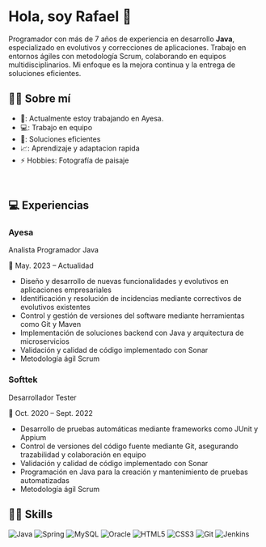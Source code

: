 <h1>Hola, soy Rafael 👋</h1> 
<p>
  Programador con más de 7 años de experiencia en desarrollo <b>Java</b>, especializado en evolutivos y correcciones de aplicaciones. Trabajo en entornos ágiles con metodología Scrum, colaborando en equipos multidisciplinarios. Mi enfoque es la mejora continua y la entrega de soluciones eficientes.
</p>

<h2>👨‍💼 Sobre mí</h2>

- 🔭: Actualmente estoy trabajando en Ayesa.
- 💻: Trabajo en equipo
- 🚀: Soluciones eficientes
- 📈: Aprendizaje y adaptacion rapida
- ⚡  Hobbies: Fotografía de paisaje
  
<Br>
<h2>💻 Experiencias</h2>
<h3>Ayesa</h3>
<p>Analista Programador Java</p> 
<p>📆 May. 2023 – Actualidad</p>
<ul>
  <li>Diseño y desarrollo de nuevas funcionalidades y evolutivos en aplicaciones empresariales</li>
  <li>Identificación y resolución de incidencias mediante correctivos de evolutivos existentes</li>
  <li>Control y gestión de versiones del software mediante herramientas como Git y Maven</li>
  <li>Implementación de soluciones backend con Java y arquitectura de microservicios</li>
  <li>Validación y calidad de código implementado con Sonar</li>
  <li>Metodología ágil Scrum</li>
</ul>

<h3>Softtek</h3>
<p>Desarrollador Tester</p> 
<p>📆 Oct. 2020 – Sept. 2022</p>
<ul>
  <li>Desarrollo de pruebas automáticas mediante frameworks como JUnit y Appium</li>
  <li>Control de versiones del código fuente mediante Git, asegurando trazabilidad y colaboración en equipo</li>
  <li>Validación y calidad de código implementado con Sonar</li>
  <li>Programación en Java para la creación y mantenimiento de pruebas automatizadas</li>
  <li>Metodología ágil Scrum</li>
</ul>

<h2>👨‍💻 Skills</h2>

![Java](https://img.shields.io/badge/java-%23ED8B00.svg?style=for-the-badge&logo=openjdk&logoColor=white)
![Spring](https://img.shields.io/badge/spring-%236DB33F.svg?style=for-the-badge&logo=spring&logoColor=white)
![MySQL](https://img.shields.io/badge/mysql-4479A1.svg?style=for-the-badge&logo=mysql&logoColor=white)
![Oracle](https://img.shields.io/badge/Oracle-F80000?style=for-the-badge&logo=oracle&logoColor=white)
![HTML5](https://img.shields.io/badge/html5-%23E34F26.svg?style=for-the-badge&logo=html5&logoColor=white)
![CSS3](https://img.shields.io/badge/css3-%231572B6.svg?style=for-the-badge&logo=css3&logoColor=white)
![Git](https://img.shields.io/badge/git-%23F05033.svg?style=for-the-badge&logo=git&logoColor=white)
![Jenkins](https://img.shields.io/badge/jenkins-%232C5263.svg?style=for-the-badge&logo=jenkins&logoColor=white)

